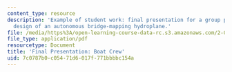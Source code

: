 ```yaml
---
content_type: resource
description: 'Example of student work: final presentation for a group project on the
  design of an autonomous bridge-mapping hydroplane.'
file: /media/https%3A/open-learning-course-data-rc.s3.amazonaws.com/2-017j-design-of-electromechanical-robotic-systems-fall-2009/7c0787b0c05471d6017f771bbbbc154a_MIT2_017JF09_sw2_final.pdf
file_type: application/pdf
resourcetype: Document
title: 'Final Presentation: Boat Crew'
uid: 7c0787b0-c054-71d6-017f-771bbbbc154a
---
```

